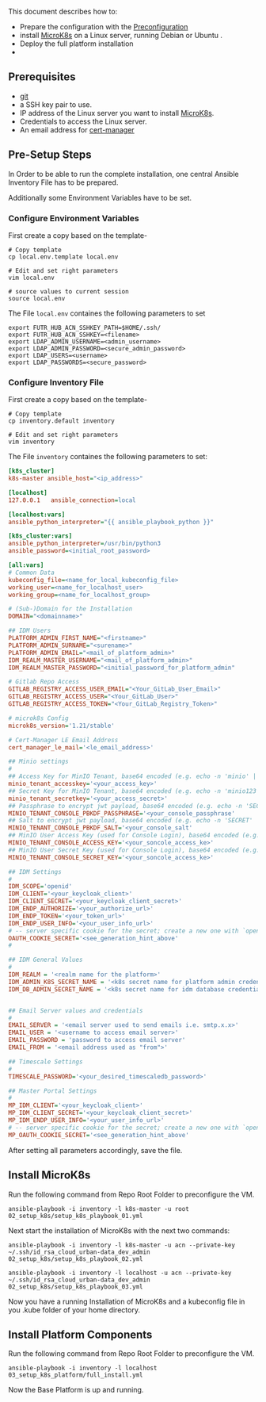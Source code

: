 This document describes how to:

+ Prepare the configuration with the [Preconfiguration](#pre-setup-steps)
+ install [MicroK8s](#install-microk8s) on a Linux server, running Debian or Ubuntu .
+ Deploy the full platform installation
+ 
## Prerequisites
- [git](https://git-scm.com)
- a SSH key pair to use.
- IP address of the Linux server you want to install [MicroK8s](https://microk8s.io).
- Credentials to access the Linux server.
- An email address for [cert-manager](https://cert-manager.io)

## Pre-Setup Steps

In Order to be able to run the complete installation, one central Ansible Inventory File has to be prepared. 

Additionally some Environment Variables have to be set.

### Configure Environment Variables

First create a copy based on the template-

```
# Copy template
cp local.env.template local.env

# Edit and set right parameters
vim local.env

# source values to current session
source local.env

```

The File `local.env` containes the following parameters to set

```env
export FUTR_HUB_ACN_SSHKEY_PATH=$HOME/.ssh/
export FUTR_HUB_ACN_SSHKEY=<filename>
export LDAP_ADMIN_USERNAME=<admin_username>
export LDAP_ADMIN_PASSWORD=<secure_admin_password>
export LDAP_USERS=<username>
export LDAP_PASSWORDS=<secure_password>
```

### Configure Inventory File

First create a copy based on the template-

```
# Copy template
cp inventory.default inventory

# Edit and set right parameters
vim inventory
```

The File `inventory` containes the following parameters to set:

```ini
[k8s_cluster]
k8s-master ansible_host="<ip_address>"

[localhost]
127.0.0.1   ansible_connection=local

[localhost:vars]
ansible_python_interpreter="{{ ansible_playbook_python }}"

[k8s_cluster:vars]
ansible_python_interpreter=/usr/bin/python3
ansible_password=<initial_root_password>

[all:vars]
# Common Data
kubeconfig_file=<name_for_local_kubeconfig_file>
working_user=<name_for_localhost_user>
working_group=<name_for_localhost_group>

# (Sub-)Domain for the Installation
DOMAIN="<domainname>"

## IDM Users
PLATFORM_ADMIN_FIRST_NAME="<firstname>"
PLATFORM_ADMIN_SURNAME="<surename>"
PLATFORM_ADMIN_EMAIL="<mail_of_platform_admin>"
IDM_REALM_MASTER_USERNAME="<mail_of_platform_admin>"
IDM_REALM_MASTER_PASSWORD="<initial_password_for_platform_admin"

# Gitlab Repo Access
GITLAB_REGISTRY_ACCESS_USER_EMAIL="<Your_GitLab_User_Email>"
GITLAB_REGISTRY_ACCESS_USER="<Your_GitLab_User>"
GITLAB_REGISTRY_ACCESS_TOKEN="<Your_GitLab_Registry_Token>"

# microk8s Config
microk8s_version='1.21/stable'

# Cert-Manager LE Email Address
cert_manager_le_mail='<le_email_address>'

## Minio settings
#
## Access Key for MinIO Tenant, base64 encoded (e.g. echo -n 'minio' | base64)
minio_tenant_accesskey='<your_access_key>'
## Secret Key for MinIO Tenant, base64 encoded (e.g. echo -n 'minio123' | base64)
minio_tenant_secretkey='<your_access_secret>'
## Passphrase to encrypt jwt payload, base64 encoded (e.g. echo -n 'SECRET' | base64)
MINIO_TENANT_CONSOLE_PBKDF_PASSPHRASE='<your_console_passphrase'
## Salt to encrypt jwt payload, base64 encoded (e.g. echo -n 'SECRET' | base64)
MINIO_TENANT_CONSOLE_PBKDF_SALT='<your_console_salt'
## MinIO User Access Key (used for Console Login), base64 encoded (e.g.  echo -n 'YOURCONSOLEACCESS' | base64)
MINIO_TENANT_CONSOLE_ACCESS_KEY='<your_soncole_access_ke>'
## MinIO User Secret Key (used for Console Login), base64 encoded (e.g. echo -n 'YOURCONSOLESECRET' | base64)
MINIO_TENANT_CONSOLE_SECRET_KEY='<your_soncole_access_ke>'

## IDM Settings
#
IDM_SCOPE='openid'
IDM_CLIENT='<your_keycloak_client>'
IDM_CLIENT_SECRET='<your_keycloak_client_secret>'
IDM_ENDP_AUTHORIZE='<your_authorize_url>'
IDM_ENDP_TOKEN='<your_token_url>'
IDM_ENDP_USER_INFO='<your_user_info_url>'
# -- server specific cookie for the secret; create a new one with `openssl rand -base64 32 | head -c 32 | base64`
OAUTH_COOKIE_SECRET='<see_generation_hint_above'
#

## IDM General Values
#
IDM_REALM = '<realm name for the platform>'
IDM_ADMIN_K8S_SECRET_NAME = '<k8s secret name for platform admin credentials>'
IDM_DB_ADMIN_SECRET_NAME = '<k8s secret name for idm database credentials>'


## Email Server values and credentials
#
EMAIL_SERVER = '<email server used to send emails i.e. smtp.x.x>'
EMAIL_USER = '<username to access email server>'
EMAIL_PASSWORD = 'password to access email server'
EMAIL_FROM = '<email address used as "from">'

## Timescale Settings
#
TIMESCALE_PASSWORD='<your_desired_timescaledb_password>'

## Master Portal Settings
#
MP_IDM_CLIENT='<your_keycloak_client>'
MP_IDM_CLIENT_SECRET='<your_keycloak_client_secret>'
MP_IDM_ENDP_USER_INFO='<your_user_info_url>'
# -- server specific cookie for the secret; create a new one with `openssl rand -base64 32 | head -c 32 | base64`
MP_OAUTH_COOKIE_SECRET='<see_generation_hint_above'
```

After setting all parameters accordingly, save the file.

## Install MicroK8s

Run the following command from Repo Root Folder to preconfigure the VM.

```
ansible-playbook -i inventory -l k8s-master -u root 02_setup_k8s/setup_k8s_playbook_01.yml
```

Next start the installation of MicroK8s with the next two commands:

```
ansible-playbook -i inventory -l k8s-master -u acn --private-key ~/.ssh/id_rsa_cloud_urban-data_dev_admin 02_setup_k8s/setup_k8s_playbook_02.yml

ansible-playbook -i inventory -l localhost -u acn --private-key ~/.ssh/id_rsa_cloud_urban-data_dev_admin 02_setup_k8s/setup_k8s_playbook_03.yml

```

Now you have a running Installation of MicroK8s and a kubeconfig file in you .kube folder of your home directory.

## Install Platform Components

Run the following command from Repo Root Folder to preconfigure the VM.

```
ansible-playbook -i inventory -l localhost  03_setup_k8s_platform/full_install.yml
```

Now the Base Platform is up and running.

